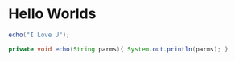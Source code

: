 # Hello Worlds
```java
echo("I Love U");

private void echo(String parms){ System.out.println(parms); }
```
